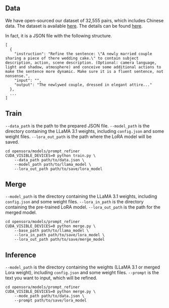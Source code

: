 ## Data

We have open-sourced our dataset of 32,555 pairs, which includes Chinese data. The dataset is available [here](https://huggingface.co/datasets/LanguageBind/Open-Sora-Plan-v1.3.0/tree/main/prompt_refiner). The details can be found [here](https://github.com/PKU-YuanGroup/Open-Sora-Plan/blob/main/docs/Report-v1.3.0.md#prompt-refiner).

In fact, it is a JSON file with the following structure.

```
[
  {
    "instruction": "Refine the sentence: \"A newly married couple sharing a piece of there wedding cake.\" to contain subject description, action, scene description. (Optional: camera language, light and shadow, atmosphere) and conceive some additional actions to make the sentence more dynamic. Make sure it is a fluent sentence, not nonsense.",
    "input": "",
    "output": "The newlywed couple, dressed in elegant attire..."
  },
  ...
]
```

## Train

`--data_path` is the path to the prepared JSON file.
`--model_path` is the directory containing the LLaMA 3.1 weights, including `config.json` and some weight files.
`--lora_out_path` is the path where the LoRA model will be saved.

```
cd opensora/models/prompt_refiner
CUDA_VISIBLE_DEVICES=0 python train.py \
    --data_path path/to/data.json \
    --model_path path/to/llama_model \ 
    --lora_out_path path/to/save/lora_model
```

## Merge

`--model_path` is the directory containing the LLaMA 3.1 weights, including `config.json` and some weight files.
`--lora_in_path` is the directory containing the pre-trained LoRA model.
`--lora_out_path` is the path for the merged model.

```
cd opensora/models/prompt_refiner
CUDA_VISIBLE_DEVICES=0 python merge.py \
    --base_path path/to/llama_model \
    --lora_in_path path/to/save/lora_model \
    --lora_out_path path/to/save/merge_model
```

## Inference

`--model_path` is the directory containing the weights (LLaMA 3.1 or merged Lora weight), including `config.json` and some weight files.
`--prompt` is the text you want to input, which will be refined.

```
cd opensora/models/prompt_refiner
CUDA_VISIBLE_DEVICES=0 python merge.py \
    --mode_path path/to/data.json \
    --prompt path/to/save/lora_model
```